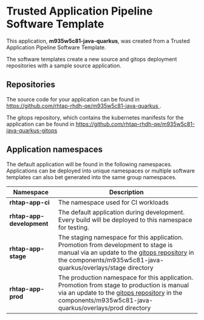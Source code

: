 # Trusted Application Pipeline Software Template

This application, **m935w5c81-java-quarkus**, was created from a Trusted Application Pipeline Software Template.

The software templates create a new source and gitops deployment repositories with a sample source application. 

## Repositories

The source code for your application can be found in [https://github.com/rhtap-rhdh-qe/m935w5c81-java-quarkus ](https://github.com/rhtap-rhdh-qe/m935w5c81-java-quarkus ).
 
The gitops repository, which contains the kubernetes manifests for the application can be found in 
[https://github.com/rhtap-rhdh-qe/m935w5c81-java-quarkus-gitops ](https://github.com/rhtap-rhdh-qe/m935w5c81-java-quarkus-gitops ) 

## Application namespaces 

The default application will be found in the following namespaces. Applications can be deployed into unique namespaces or multiple software templates can also bet generated into the same group namespaces.  

|  Namespace   |  Description   |  
| -------- | -------- |
| **rhtap-app-ci** | The namespace used for CI workloads |
| **rhtap-app-development** | The default application during development. Every build will be deployed to this namespace for testing. |
| **rhtap-app-stage** | The staging namespace for this application. Promotion from development to stage is manual via an update to the [gitops repository](https://github.com/rhtap-rhdh-qe/m935w5c81-java-quarkus-gitops ) in the components/m935w5c81-java-quarkus/overlays/stage directory |
| **rhtap-app-prod** | The production namespace for this application. Promotion from stage to production is manual via an update to the [gitops repository](https://github.com/rhtap-rhdh-qe/m935w5c81-java-quarkus-gitops ) in the components/m935w5c81-java-quarkus/overlays/prod directory |